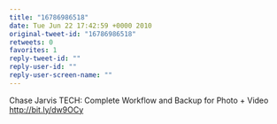 ```yaml
---
title: "16786986518"
date: Tue Jun 22 17:42:59 +0000 2010
original-tweet-id: "16786986518"
retweets: 0
favorites: 1
reply-tweet-id: ""
reply-user-id: ""
reply-user-screen-name: ""
---
```

Chase Jarvis TECH:  Complete Workflow and Backup for Photo + Video http://bit.ly/dw9OCy

